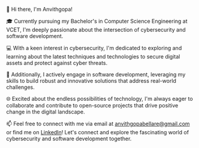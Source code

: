 👋 Hi there, I'm Anvithgopa!

🎓 Currently pursuing my Bachelor's in Computer Science Engineering at VCET, I'm deeply passionate about the intersection of cybersecurity and software development.

💻 With a keen interest in cybersecurity, I'm dedicated to exploring and learning about the latest techniques and technologies to secure digital assets and protect against cyber threats.

🚀 Additionally, I actively engage in software development, leveraging my skills to build robust and innovative solutions that address real-world challenges.

🌐 Excited about the endless possibilities of technology, I'm always eager to collaborate and contribute to open-source projects that drive positive change in the digital landscape.

📫 Feel free to connect with me via email at anvithgopabellare@gmail.com or find me on [LinkedIn](https://www.linkedin.com/in/anvithgopa/)! Let's connect and explore the fascinating world of cybersecurity and software development together.


<!---
Anvithgopa/Anvithgopa is a ✨ special ✨ repository because its `README.md` (this file) appears on your GitHub profile.
You can click the Preview link to take a look at your changes.
--->
